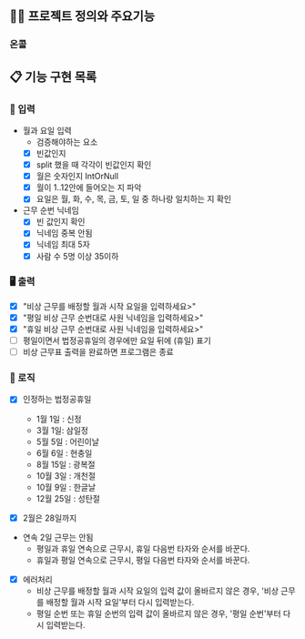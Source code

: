 ## 🧑‍💻 프로젝트 정의와 주요기능

### 온콜

## 📋 기능 구현 목록

### 🙋 입력

- 월과 요일 입력
  - 검증해야하는 요소
  - [X] 빈값인지
  - [X] split 했을 때 각각이 빈값인지 확인
  - [X] 월은 숫자인지 IntOrNull
  - [X] 월이 1..12안에 들어오는 지 파악
  - [X] 요일은 월, 화, 수, 목, 금, 토, 일 중 하나랑 일치하는 지 확인

- 근무 순번 닉네임
    - [X] 빈 값인지 확인
    - [X] 닉네임 중복 안됨
    - [X] 닉네임 최대 5자
    - [X] 사람 수 5명 이상 35이하

### 🖥 출력

- [X] "비상 근무를 배정할 월과 시작 요일을 입력하세요>"
- [X] "평일 비상 근무 순번대로 사원 닉네임을 입력하세요>"
- [X] "휴일 비상 근무 순번대로 사원 닉네임을 입력하세요>"
- [ ] 평일이면서 법정공휴일의 경우에만 요일 뒤에 (휴일) 표기
- [ ] 비상 근무표 출력을 완료하면 프로그램은 종료

### 🌈 로직

- [X] 인정하는 법정공휴일
    - 1월 1일 : 신정
    - 3월 1일: 삼일정
    - 5월 5일 : 어린이날
    - 6월 6일 : 현충일
    - 8월 15일 : 광복절
    - 10월 3일 : 개천절
    - 10월 9일 : 한글날
    - 12월 25일 : 성탄절
  
- [X] 2월은 28일까지

- 연속 2일 근무는 안됨
  - 평일과 휴일 연속으로 근무시, 휴일 다음번 타자와 순서를 바꾼다.
  - 휴일과 평일 연속으로 근무시, 평일 다음번 타자와 순서를 바꾼다.
- [X] 에러처리
    - 비상 근무를 배정할 월과 시작 요일의 입력 값이 올바르지 않은 경우, '비상 근무를 배정할 월과 시작 요일'부터 다시 입력받는다.
    - 평일 순번 또는 휴일 순번의 입력 값이 올바르지 않은 경우, '평일 순번'부터 다시 입력받는다.